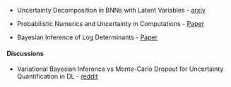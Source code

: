 * Uncertainty Decomposition in BNNs with Latent Variables - [arxiv](https://arxiv.org/abs/1706.08495)


* Probabilistic Numerics and Uncertainty in Computations - [Paper](https://arxiv.org/pdf/1506.01326.pdf)
* Bayesian Inference of Log Determinants - [Paper](https://arxiv.org/pdf/1704.01445.pdf)

#### Discussions

* Variational Bayesian Inference vs Monte-Carlo Dropout for Uncertainty Quantification in DL - [reddit](https://www.reddit.com/r/MachineLearning/comments/emt4ke/discussion_research_variational_bayesian/)